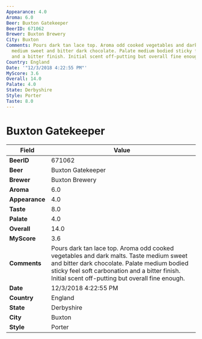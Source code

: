 ```yaml
---
Appearance: 4.0
Aroma: 6.0
Beer: Buxton Gatekeeper
BeerID: 671062
Brewer: Buxton Brewery
City: Buxton
Comments: Pours dark tan lace top. Aroma odd cooked vegetables and dark malts. Taste
  medium sweet and bitter dark chocolate. Palate medium bodied sticky feel soft carbonation
  and a bitter finish. Initial scent off-putting but overall fine enough.
Country: England
Date: '"12/3/2018 4:22:55 PM"'
MyScore: 3.6
Overall: 14.0
Palate: 4.0
State: Derbyshire
Style: Porter
Taste: 8.0
---
```


# Buxton Gatekeeper

| Field         | Value |
|---------------|-------|
| **BeerID** | 671062 |
| **Beer** | Buxton Gatekeeper |
| **Brewer** | Buxton Brewery |
| **Aroma** | 6.0 |
| **Appearance** | 4.0 |
| **Taste** | 8.0 |
| **Palate** | 4.0 |
| **Overall** | 14.0 |
| **MyScore** | 3.6 |
| **Comments** | Pours dark tan lace top. Aroma odd cooked vegetables and dark malts. Taste medium sweet and bitter dark chocolate. Palate medium bodied sticky feel soft carbonation and a bitter finish. Initial scent off-putting but overall fine enough. |
| **Date** | 12/3/2018 4:22:55 PM |
| **Country** | England |
| **State** | Derbyshire |
| **City** | Buxton |
| **Style** | Porter |
